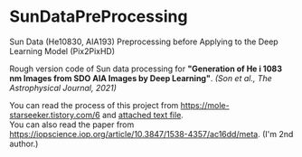 # SunDataPreProcessing
Sun Data (He10830, AIA193) Preprocessing before Applying to the Deep Learning Model (Pix2PixHD)

Rough version code of Sun data processing for **"Generation of He i 1083 nm Images from SDO AIA Images by Deep Learning"**. _(Son et al., The Astrophysical Journal, 2021)_

You can read the process of this project from https://mole-starseeker.tistory.com/6 and [attached text file](https://github.com/jhcha08/SunDataPreProcessing/blob/master/%ED%83%9C%EC%96%91%20%EB%8D%B0%EC%9D%B4%ED%84%B0%20%EC%A0%84%EC%B2%98%EB%A6%AC%20%EA%B3%BC%EC%A0%95.txt).</br>
You can also read the paper from https://iopscience.iop.org/article/10.3847/1538-4357/ac16dd/meta. (I'm 2nd author.)
